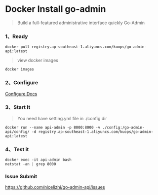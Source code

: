 # Docker Install go-admin
> Build a full-featured administrative interface quickly Go-Admin

### 1、Ready

```
docker pull registry.ap-southeast-1.aliyuncs.com/kuops/go-admin-api:latest 
```
> view docker images
```
docker images
```

### 2、Configure

[Configure Docs](https://nicelizhi.github.io/go-admin-api/guide/configure/)

### 3、Start It

> You need have setting.yml file in ./config dir
```
docker run --name api-admin -p 8000:8000 -v ./config:/go-admin-api/config/ -d registry.ap-southeast-1.aliyuncs.com/kuops/go-admin-api:latest
```

### 4、Test it

```
docker exec -it api-admin bash 
netstat -an | grep 8000
```

### Issue Submit
https://github.com/nicelizhi/go-admin-api/issues

